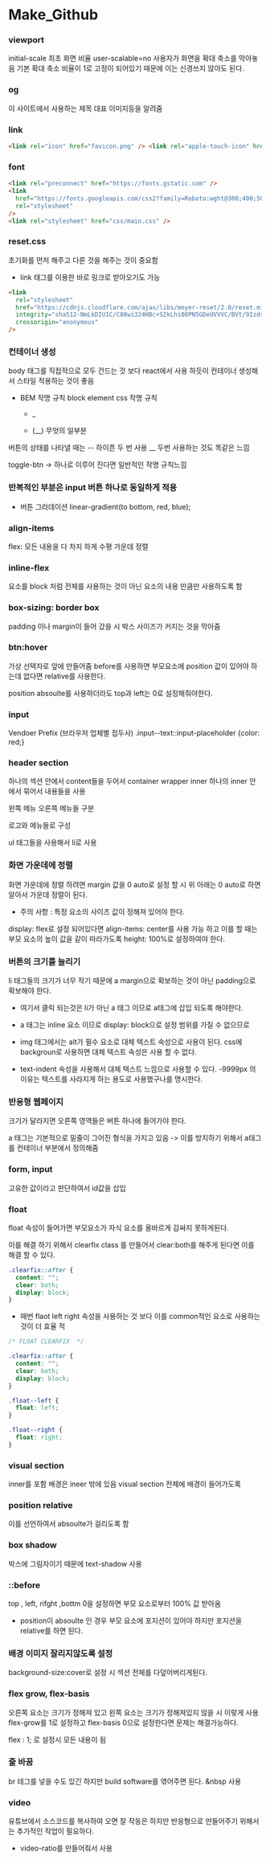 # Make_Github

### viewport

initial-scale 최초 화면 비율
user-scalable=no 사용자가 화면을 확대 축소를 막아놓음
기본 확대 축소 비율이 1로 고정이 되어있기 때문에 이는 신경쓰지 않아도 된다.

### og

이 사이트에서 사용하는 제목 대표 이미지등을 알려줌

### link

```html
<link rel="icon" href="favicon.png" /> <link rel="apple-touch-icon" href="" />
```

### font

```html
<link rel="preconnect" href="https://fonts.gstatic.com" />
<link
  href="https://fonts.googleapis.com/css2?family=Roboto:wght@300;400;500&display=swap"
  rel="stylesheet"
/>
<link rel="stylesheet" href="css/main.css" />
```

### reset.css

초기화를 먼저 해주고 다른 것을 해주는 것이 중요함

- link 태그를 이용한 바로 링크로 받아오기도 가능

```html
<link
  rel="stylesheet"
  href="https://cdnjs.cloudflare.com/ajax/libs/meyer-reset/2.0/reset.min.css"
  integrity="sha512-NmLkDIU1C/C88wi324HBc+S2kLhi08PN5GDeUVVVC/BVt/9Izdsc9SVeVfA1UZbY3sHUlDSyRXhCzHfr6hmPPw=="
  crossorigin="anonymous"
/>
```

### 컨테이너 생성

body 태그를 직접적으로 모두 건드는 것 보다 react에서 사용 하듯이 컨테이너 생성해서 스타일 적용하는 것이 좋음

- BEM 작명 규칙
  block element css 작명 규칙

  - \_

  - (\_\_) 무엇의 일부분

버튼의 상태를 나타낼 때는 -- 하이픈 두 번 사용
\_\_ 두번 사용하는 것도 똑같은 느낌

toggle-btn -> 하나로 이루어 진다면 일반적인 작명 규칙느낌

### 반복적인 부분은 input 버튼 하나로 동일하게 적용

- 버튼 그라데이션
  linear-gradient(to bottom, red, blue);

### align-items

flex: 모든 내용을 다 차지 하게
수평 가운데 정렬

### inline-flex

요소를 block 처럼 전체를 사용하는 것이 아닌 요소의 내용 만큼만 사용하도록 함

### box-sizing: border box

padding 이나 margin이 들어 갔을 시 박스 사이즈가 커지는 것을 막아줌

### btn:hover

가상 선택자로 앞에 만들어줌
before를 사용하면 부모요소에 position 값이 있어야 하는데 없다면 relative를 사용한다.

position absoulte를 사용하더라도 top과 left는 0로 설정해줘야한다.

### input

Vendoer Prefix (브라우저 업체별 접두사)
.input--text::input-placeholder {color: red;}

### header section

하나의 섹션 안에서 content들을 두어서 container wrapper inner
하나의 inner 안에서 묶어서 내용들을 사용

왼쪽 메뉴 오른쪽 메뉴들 구분

로고와 메뉴들로 구성

ul 태그들을 사용해서 li로 사용

### 화면 가운데에 정렬

화면 가운데에 정렬 하려면 margin 값을 0 auto로 설정 할 시 위 아래는 0 auto로 하면
알아서 가운데 정렬이 된다.

- 주의 사항 : 특정 요소의 사이즈 값이 정해져 있어야 한다.

display: flex로 설정 되어있다면 align-items: center를 사용 가능 하고
이를 할 때는 부모 요소의 높이 값을 같이 따라가도록 height: 100%로 설정하여야 한다.

### 버튼의 크기를 늘리기

li 태그들의 크기가 너무 작기 때문에 a
margin으로 확보하는 것이 아닌 padding으로 확보해야 한다.

- 여기서 클릭 되는것은 li가 아닌 a 태그 이므로 a태그에 삽입 되도록 해야한다.

* a 태그는 inline 요소 이므로 display: block으로 설정
  범위를 가질 수 없으므로

* img 태그에서는 alt가 필수 요소로 대체 텍스트 속성으로 사용이 된다.
  css에 backgroun로 사용하면 대체 텍스트 속성은 사용 할 수 없다.

* text-indent 속성을 사용해서 대체 택스트 느낌으로 사용할 수 있다.
  -9999px 의 이유는 텍스트를 사라지게 하는 용도로 사용했구나를 명시한다.

### 반응형 웹페이지

크기가 달라지면 오른쪽 영역들은 버튼 하나에 들어가야 한다.

a 태그는 기본적으로 밑줄이 그어진 형식을 가지고 있음
-> 이를 방지하기 위해서 a태그를 컨테이너 부분에서 정의해줌

### form, input

고유한 값이라고 판단하여서 id값을 삽입

### float

float 속성이 들어가면 부모요소가 자식 요소를 올바르게 감싸지 못하게된다.

이를 해결 하기 위해서 clearfix class 를 만들어서 clear:both를 해주게 된다면
이를 해결 할 수 있다.

```css
.clearfix::after {
  content: "";
  clear: both;
  display: block;
}
```

- 매번 flaot left right 속성을 사용하는 것 보다 이를 common적인 요소로 사용하는 것이 더 효율 적

```css
/* FLOAT CLEARFIX  */

.clearfix::after {
  content: "";
  clear: both;
  display: block;
}

.float--left {
  float: left;
}

.float--right {
  float: right;
}
```

### visual section

inner를 포함
배경은 ineer 밖에 있음
visual section 전체에 배경이 들어가도록

### position relative

이를 선언하여서 absoulte가 걸리도록 함

### box shadow

박스에 그림자이기 때문에 text-shadow 사용

### ::before

top , left, rifght ,bottm 0을 설정하면 부모 요소로부터 100% 값 받아옴

- position이 absoulte 인 경우 부모 요소에 포지션이 있어야 하지만 포지션을 relative를 하면 된다.

### 배경 이미지 잘리지않도록 설정

background-size:cover로 설정 시 섹션 전체를 다덮어버리게된다.

### flex grow, flex-basis

오른쪽 요소는 크기가 정해져 있고 왼쪽 요소는 크기가 정해져있지 않을 시 이렇게 사용
flex-grow를 1로 설정하고 flex-basis 0으로 설정한다면 문제는 해결가능하다.

flex : 1; 로 설정시 모든 내용이 됨

### 줄 바꿈

br 테그를 넣을 수도 있긴 하지만
build software를 엮어주면 된다.
&nbsp 사용

### video

유튜브에서 소스코드를 복사하여 오면 잘 작동은 하지만 반응형으로 만들어주기 위해서는 추가적인 작업이 필요하다.

- video-ratio를 만들어줘서 사용
